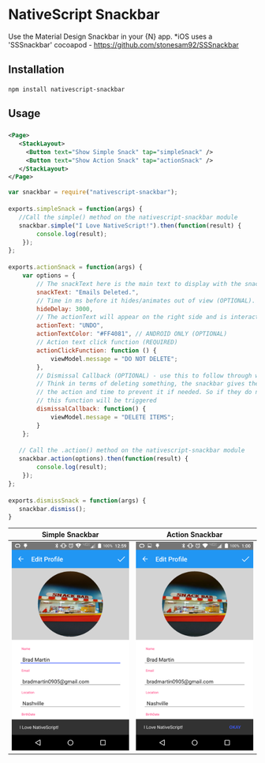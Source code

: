 # NativeScript Snackbar

Use the Material Design Snackbar in your {N} app.
*iOS uses a 'SSSnackbar' cocoapod - https://github.com/stonesam92/SSSnackbar

## Installation
`npm install nativescript-snackbar`

## Usage

###
```XML
<Page>
   <StackLayout>
     <Button text="Show Simple Snack" tap="simpleSnack" />
     <Button text="Show Action Snack" tap="actionSnack" />
   </StackLayout>
</Page>
```

```JavaScript
var snackbar = require("nativescript-snackbar");

exports.simpleSnack = function(args) {
   //Call the simple() method on the nativescript-snackbar module
   snackbar.simple("I Love NativeScript!").then(function(result) {
        console.log(result);
    });   
};

exports.actionSnack = function(args) {
    var options = {
        // The snackText here is the main text to display with the snackbar. (REQUIRED)
        snackText: "Emails Deleted.", 
        // Time in ms before it hides/animates out of view (OPTIONAL).
        hideDelay: 3000,
        // The actionText will appear on the right side and is interactive if the user taps it before the snackbar hides (REQUIRED, if null defaults to .SIMPLE snackbar)
        actionText: "UNDO",
        actionTextColor: "#FF4081", // ANDROID ONLY (OPTIONAL)
        // Action text click function (REQUIRED)
        actionClickFunction: function () {
            viewModel.message = "DO NOT DELETE";
        },
        // Dismissal Callback (OPTIONAL) - use this to follow through with the intent that showed the snackbar.
        // Think in terms of deleting something, the snackbar gives the user a few seconds to think about
        // the action and time to prevent it if needed. So if they do not interact with the snackbar
        // this function will be triggered
        dismissalCallback: function() {
            viewModel.message = "DELETE ITEMS";
        }
    };

   // Call the .action() method on the nativescript-snackbar module
   snackbar.action(options).then(function(result) {
        console.log(result);
    });   
};

exports.dismissSnack = function(args) {
   snackbar.dismiss();
}

```
Simple Snackbar | Action Snackbar
------------ | -------------
![Simple](/simple.png) | ![Action](/action.png)
